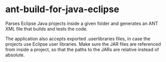 ant-build-for-java-eclipse
==========================

Parses Eclipse Java projects inside a given folder and generates an ANT XML file that builds and tests the code.

The application also accepts exported .userlibraries files, in case the projects use Eclipse user libraries. Make sure the JAR files are referenced from inside a project, so that the paths to the JARs are relative instead of absolute.
